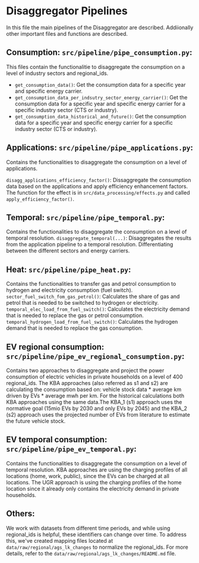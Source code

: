 # Disaggregator Pipelines

In this file the main pipelines of the Disaggregator are described.
Addiionally other important files and functions are described.

## Consumption: `src/pipeline/pipe_consumption.py`:
This files contain the functionalitie to disaggregate the consumption on a level of industry sectors and regional_ids.
- `get_consumption_data()`: Get the consumption data for a specific year and specific energy carrier.
- `get_consumption_data_per_indsutry_sector_energy_carrier()`: Get the consumption data for a specific year and specific energy carrier for a specific industry sector (CTS or industry).
- `get_consumption_data_historical_and_future()`: Get the consumption data for a specific year and specific energy carrier for a specific industry sector (CTS or industry).



## Applications: `src/pipeline/pipe_applications.py`:
Contains the functionalities to disaggregate the consumption on a level of applications.

`disagg_applications_efficiency_factor()`: Dissaggregate the consumption data based on the applications and apply efficiency enhancement factors. The function for the effect is in `src/data_processing/effects.py` and called `apply_efficiency_factor()`.


## Temporal: `src/pipeline/pipe_temporal.py`:
Contains the functionalities to disaggregate the consumption on a level of temporal resolution.
`disaggregate_temporal(...)`: Disaggregates the results from the application pipeline to a temporal resolution. Differentiating between the different sectors and energy carriers.


## Heat: `src/pipeline/pipe_heat.py`:
Contains the functionalities to transfer gas and petrol consumption to hydrogen and electricity consumption (fuel switch).
`sector_fuel_switch_fom_gas_petrol()`: Calculates the share of gas and petrol that is needed to be switched to hydrogen or electricity.
`temporal_elec_load_from_fuel_switch()`: Calculates the electricity demand that is needed to replace the gas or petrol consumption.
`temporal_hydrogen_load_from_fuel_switch()`: Calculates the hydrogen demand that is needed to replace the gas consumption.





## EV regional consumption: `src/pipeline/pipe_ev_regional_consumption.py`:
Contains two approaches to disaggregate and project the power consumption of electric vehicles in private households on a level of 400 regional_ids.
The KBA approaches (also referred as s1 and s2) are calculating the consumption based on: vehicle stock data * average km driven by EVs * average mwh per km. For the historical calculations both KBA approaches using the same data.The KBA_1 (s1) approach uses the normative goal (15mio EVs by 2030 and only EVs by 2045) and the KBA_2 (s2) approach uses the projected number of EVs from literature to estimate the future vehicle stock.

## EV temporal consumption: `src/pipeline/pipe_ev_temporal.py`:
Contains the functionalities to disaggregate the consumption on a level of temporal resolution.
KBA approaches are using the charging profiles of all locations (home, work, public), since the EVs can be charged at all locations. 
The UGR approach is using the charging profiles of the home location since it already only contains the electricity demand in private households.





## Others:
We work with datasets from different time periods, and while using regional_ids is helpful, these identifiers can change over time. To address this, we've created mapping files located at `data/raw/regional/ags_lk_changes` to normalize the regional_ids.
For more details, refer to the `data/raw/regional/ags_lk_changes/README.md` file.






